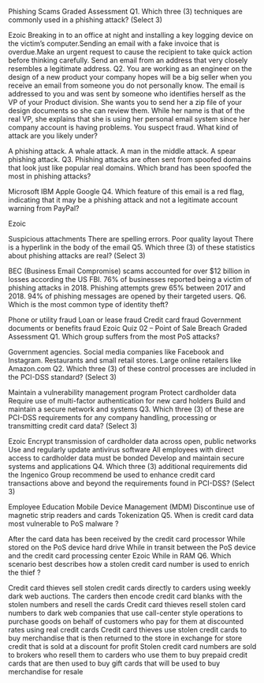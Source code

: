 Phishing Scams Graded Assessment
Q1.  Which three (3) techniques are commonly used in a phishing attack? (Select 3)

Ezoic
Breaking in to an office at night and installing a key logging device on the victim’s computer.Sending an email with a fake invoice that is overdue.Make an urgent request to cause the recipient to take quick action before thinking carefully.
Send an email from an address that very closely resembles a legitimate address.
Q2.  You are working as an engineer on the design of a new product your company hopes will be a big seller when you receive an email from someone you do not personally know. The email is addressed to you and was sent by someone who identifies herself as the VP of your Product division. She wants you to send her a zip file of your design documents so she can review them. While her name is that of the real VP, she explains that she is using her personal email system since her company account is having problems. You suspect fraud. What kind of attack are you likely under?

A phishing attack.
A whale attack.
A man in the middle attack.
A spear phishing attack.
Q3. Phishing attacks are often sent from spoofed domains that look just like popular real domains. Which brand has been spoofed the most in phishing attacks?

Microsoft
IBM
Apple
Google
Q4.  Which feature of this email is a red flag, indicating that it may be a phishing attack and not a legitimate account warning from PayPal?

Ezoic

Suspicious attachments
There are spelling errors.
Poor quality layout
There is a hyperlink in the body of the email
Q5.  Which three (3) of these statistics about phishing attacks are real? (Select 3)

BEC (Business Email Compromise) scams accounted for over $12 billion in losses according the US FBI.
76% of businesses reported being a victim of phishing attacks in 2018.
Phishing attempts grew 65% between 2017 and 2018.
94% of phishing messages are opened by their targeted users.
Q6.  Which is the most common type of identity theft?

Phone or utility fraud
Loan or lease fraud
Credit card fraud
Government documents or benefits fraud
Ezoic
Quiz 02 – Point of Sale Breach Graded Assessment
Q1. Which group suffers from the most PoS attacks?

Government agencies.
Social media companies like Facebook and Instagram.
Restaurants and small retail stores.
Large online retailers like Amazon.com
Q2. Which three (3) of these control processes are included in the PCI-DSS standard? (Select 3)

Maintain a vulnerability management program
Protect cardholder data
Require use of multi-factor authentication for new card holders
Build and maintain a secure network and systems
Q3. Which three (3) of these are PCI-DSS requirements for any company handling, processing or transmitting credit card data? (Select 3)

Ezoic
Encrypt transmission of cardholder data across open, public networks
Use and regularly update antivirus software
All employees with direct access to cardholder data must be bonded
Develop and maintain secure systems and applications
Q4. Which three (3) additional requirements did the Ingenico Group recommend be used to enhance credit card transactions above and beyond the requirements found in PCI-DSS? (Select 3)

Employee Education
Mobile Device Management (MDM)
Discontinue use of magnetic strip readers and cards
Tokenization
Q5. When is credit card data most vulnerable to PoS malware ?

After the card data has been received by the credit card processor
While stored on the PoS device hard drive
While in transit between the PoS device and the credit card processing center
Ezoic
While in RAM
Q6. Which scenario best describes how a stolen credit card number is used to enrich the thief ?

Credit card thieves sell stolen credit cards directly to carders using weekly dark web auctions. The carders then encode credit card blanks with the stolen numbers and resell the cards
Credit card thieves resell stolen card numbers to dark web companies that use call-center style operations to purchase goods on behalf of customers who pay for them at discounted rates using real credit cards
Credit card thieves use stolen credit cards to buy merchandise that is then returned to the store in exchange for store credit that is sold at a discount for profit
Stolen credit card numbers are sold to brokers who resell them to carders who use them to buy prepaid credit cards that are then used to buy gift cards that will be used to buy merchandise for resale
